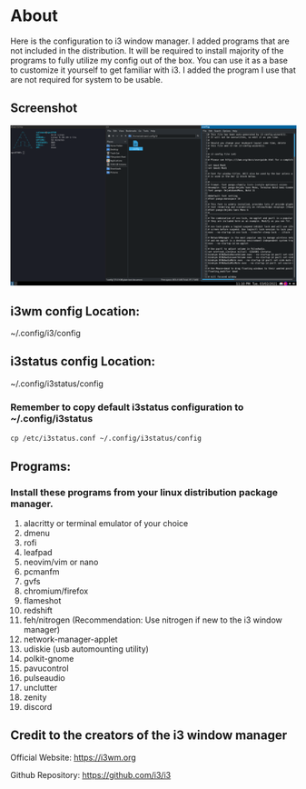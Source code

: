 # About
Here is the configuration to i3 window manager. I added programs that are not included in the distribution. It will be required to install majority of the programs to fully utilize my config out of the box. You can use it as a base to customize it yourself to get familiar with i3. I added the program I use that are not required for system to be usable. 

## Screenshot
![](i3wm.png)

## i3wm config Location:
~/.config/i3/config

## i3status config Location:
~/.config/i3status/config

### Remember to copy default i3status configuration to ~/.config/i3status
```
cp /etc/i3status.conf ~/.config/i3status/config
```

## Programs:
### Install these programs from your linux distribution package manager.
1. alacritty or terminal emulator of your choice
2. dmenu
3. rofi
4. leafpad 
5. neovim/vim or nano
6. pcmanfm
7. gvfs
8. chromium/firefox
9. flameshot
10. redshift
11. feh/nitrogen (Recommendation: Use nitrogen if new to the i3 window manager)
12. network-manager-applet 
13. udiskie (usb automounting utility)
14. polkit-gnome 
16. pavucontrol
17. pulseaudio
18. unclutter
19. zenity
20. discord

## Credit to the creators of the i3 window manager
Official Website: https://i3wm.org

Github Repository: https://github.com/i3/i3
